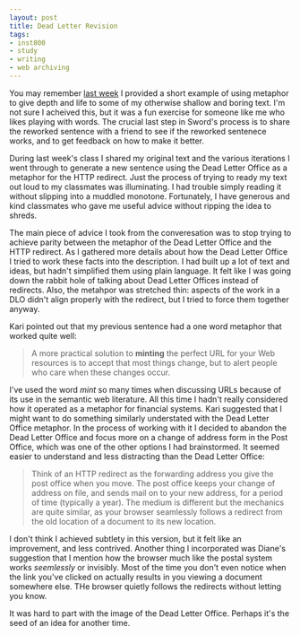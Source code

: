 ```yaml
---
layout: post
title: Dead Letter Revision
tags:
- inst800
- study
- writing
- web archiving
---
```


You may remember [last week] I provided a short example of using metaphor to give depth and life to some of my otherwise shallow and boring text. I'm not sure I acheived this, but it was a fun exercise for someone like me who likes playing with words. The crucial last step in Sword's process is to share the reworked sentence with a friend to see if the reworked sentenece works, and to get feedback on how to make it better.

During last week's class I shared my original text and the various iterations I went through to generate a new sentence using the Dead Letter Office as a metaphor for the HTTP redirect. Just the process of trying to ready my text out loud to my classmates was illuminating. I had trouble simply reading it without slipping into a muddled monotone. Fortunately, I have generous and kind classmates who gave me useful advice without ripping the idea to shreds.

The main piece of advice I took from the converesation was to stop trying to achieve parity between the metaphor of the Dead Letter Office and the HTTP redirect. As I gathered more details about how the Dead Letter Office I tried to work these facts into the description. I had built up a lot of text and ideas, but hadn't simplified them using plain language. It felt like I was going down the rabbit hole of talking about Dead Letter Offices instead of redirects. Also, the metahpor was stretched thin: aspects of the work in a DLO didn't align properly with the redirect, but I tried to force them together anyway.

Kari pointed out that my previous sentence had a one word metaphor that worked quite well:

> A more practical solution to **minting** the perfect URL for your Web resources is to accept that most things change, but to alert people who care when these changes occur.

I've used the word *mint* so many times when discussing URLs because of its use in the semantic web literature. All this time I hadn't really considered how it operated as a metaphor for financial systems. Kari suggested that I might want to do something similarly understated with the Dead Letter Office metaphor. In the process of working with it I decided to abandon the Dead Letter Office and focus more on a change of address form in the Post Office, which was one of the other options I had brainstormed. It seemed easier to understand and less distracting than the Dead Letter Office:

> Think of an HTTP redirect as the forwarding address you give the post office when you move. The post office keeps your change of address on file, and sends mail on to your new address, for a period of time (typically a year). The medium is different but the mechanics are quite similar, as your browser seamlessly follows a redirect from the old location of a document to its new location.

I don't think I achieved subtlety in this version, but it felt like an improvement, and less contrived. Another thing I incorporated was Diane's suggestion that I mention how the browser much like the postal system works *seemlessly* or invisibly. Most of the time you don't even notice when the link you've clicked on actually results in you viewing a document somewhere else. THe browser quietly follows the redirects without letting you know.

It was hard to part with the image of the Dead Letter Office. Perhaps it's the seed of an idea for another time.





[last week]: http://inkdroid.org/2015/11/02/deadletter/

